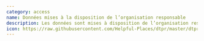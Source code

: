 ```yaml
---
category: access
name: Données mises à la disposition de l’organisation responsable
description: Les données sont mises à disposition de l’organisation responsable
icon: https://raw.githubusercontent.com/Helpful-Places/dtpr/master/dtpr_icons/access/yes-accountable.svg
---
```


